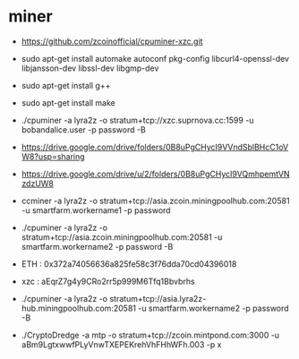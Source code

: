 # miner
  - https://github.com/zcoinofficial/cpuminer-xzc.git
  - sudo apt-get install automake autoconf pkg-config libcurl4-openssl-dev libjansson-dev libssl-dev libgmp-dev
  - sudo apt-get install g++
  - sudo apt-get install make
  - ./cpuminer -a lyra2z -o stratum+tcp://xzc.suprnova.cc:1599 -u bobandalice.user -p password -B
  - https://drive.google.com/drive/folders/0B8uPgCHycI9VVndSblBHcC1oVW8?usp=sharing
  - https://drive.google.com/drive/u/2/folders/0B8uPgCHycI9VQmhpemtVNzdzUW8
  - ccminer -a lyra2z -o stratum+tcp://asia.zcoin.miningpoolhub.com:20581 -u smartfarm.workername1 -p password
  - ./cpuminer -a lyra2z -o stratum+tcp://asia.zcoin.miningpoolhub.com:20581 -u smartfarm.workername2 -p password -B
  - ETH : 0x372a74056636a825fe58c3f76dda70cd04396018
  - xzc : aEqrZ7g4y9CRo2rr5p999M6Tfq1Bbvbrhs
  - ./cpuminer -a lyra2z -o stratum+tcp://asia.lyra2z-hub.miningpoolhub.com:20581 -u smartfarm.workername2 -p password -B


- ./CryptoDredge -a mtp -o stratum+tcp://zcoin.mintpond.com:3000 -u aBm9LgtxwwfPLyVnwTXEPEKrehVhFHhWFh.003 -p x
